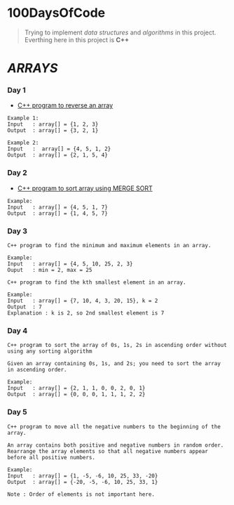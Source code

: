# 100DaysOfCode
> Trying to implement *data structures* and *algorithms* in this project. Everthing here in this project is **C++**

# ***ARRAYS***
### Day 1
* [C++ program to reverse an array](https://github.com/RajVadeghar/100DaysOfCode/blob/main/Day-1/reverseArray.cpp)
```
Example 1:
Input   : array[] = {1, 2, 3}
Output  : array[] = {3, 2, 1}

Example 2:
Input   :  array[] = {4, 5, 1, 2}
Output  : array[] = {2, 1, 5, 4}
```

### Day 2
* [C++ program to sort array using MERGE SORT](https://github.com/RajVadeghar/100DaysOfCode/blob/main/Day-2/mergesort.cpp)
```
Example:
Input   : array[] = {4, 5, 1, 7}
Output  : array[] = {1, 4, 5, 7}
```
### Day 3
```
C++ program to find the minimum and maximum elements in an array.

Example:
Input   : array[] = {4, 5, 10, 25, 2, 3}
Ouput   : min = 2, max = 25
```
```
C++ program to find the kth smallest element in an array.

Example:
Input   : array[] = {7, 10, 4, 3, 20, 15}, k = 2
Output  : 7
Explanation : k is 2, so 2nd smallest element is 7
```
### Day 4
```
C++ program to sort the array of 0s, 1s, 2s in ascending order without using any sorting algorithm

Given an array containing 0s, 1s, and 2s; you need to sort the array in ascending order.

Example:
Input   : array[] = {2, 1, 1, 0, 0, 2, 0, 1}
Output  : array[] = {0, 0, 0, 1, 1, 1, 2, 2}
```
### Day 5
```
C++ program to move all the negative numbers to the beginning of the array.

An array contains both positive and negative numbers in random order.
Rearrange the array elements so that all negative numbers appear before all positive numbers.

Example:
Input   : array[] = {1, -5, -6, 10, 25, 33, -20}
Output  : array[] = {-20, -5, -6, 10, 25, 33, 1}

Note : Order of elements is not important here. 
```